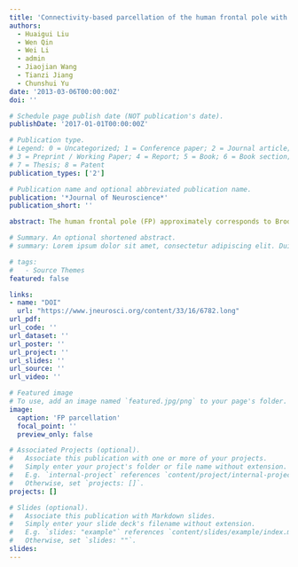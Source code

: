 ```yaml
---
title: 'Connectivity-based parcellation of the human frontal pole with diffusion tensor imaging'
authors:
  - Huaigui Liu
  - Wen Qin
  - Wei Li
  - admin
  - Jiaojian Wang
  - Tianzi Jiang
  - Chunshui Yu
date: '2013-03-06T00:00:00Z'
doi: ''

# Schedule page publish date (NOT publication's date).
publishDate: '2017-01-01T00:00:00Z'

# Publication type.
# Legend: 0 = Uncategorized; 1 = Conference paper; 2 = Journal article;
# 3 = Preprint / Working Paper; 4 = Report; 5 = Book; 6 = Book section;
# 7 = Thesis; 8 = Patent
publication_types: ['2']

# Publication name and optional abbreviated publication name.
publication: '*Journal of Neuroscience*'
publication_short: ''

abstract: The human frontal pole (FP) approximately corresponds to Brodmann’s area 10 and is a highly differentiated cortical area with unique cytoarchitectonic characteristics.However,itsfunctional diversityis highly suggestive ofthe existence offunctional subregions. Based on anatomical connection patterns derived from diffusion tensor imaging data, we applied a spectral clustering algorithm to parcellate the human right FP into orbital (FPo), lateral (FPl), and medial (FPm) subregions. This parcellation scheme was validated by corresponding analyses of the left FP and right FP in another independent dataset. Both visual observation and quantitative comparison of the anatomical connection patterns of the three FP subregions revealed that the FPo showed greater connection probabilities to brain regions of the social emotion network (SEN), including the orbitofrontal cortex, temporal pole, and amygdala, the FPl showed stronger connections to the dorsolateral prefrontal cortex of the cognitive processing network (CPN), and the FPm showed stronger connections to brain areas of the default mode network (DMN), including the anterior cingulate cortex and medial prefrontal cortex. We further analyzed the restingstatefunctional connectivity patterns ofthethree FP subregions. Consistent withthefindings of anatomical connection analyses,the FPo was functionally correlated with the SEN, the FPl was correlated with the CPN, and the FPm was correlated with the DMN. These findings suggest that the human FP includes three separable subregions with different anatomical and functional connectivity patterns and that these subregions are involved in different brain functional networks and serve different functions.

# Summary. An optional shortened abstract.
# summary: Lorem ipsum dolor sit amet, consectetur adipiscing elit. Duis posuere tellus ac convallis placerat. Proin tincidunt magna sed ex sollicitudin condimentum.

# tags:
#   - Source Themes
featured: false

links:
- name: "DOI"
  url: "https://www.jneurosci.org/content/33/16/6782.long"
url_pdf: 
url_code: ''
url_dataset: ''
url_poster: ''
url_project: ''
url_slides: ''
url_source: ''
url_video: ''

# Featured image
# To use, add an image named `featured.jpg/png` to your page's folder.
image:
  caption: 'FP parcellation'
  focal_point: ''
  preview_only: false

# Associated Projects (optional).
#   Associate this publication with one or more of your projects.
#   Simply enter your project's folder or file name without extension.
#   E.g. `internal-project` references `content/project/internal-project/index.md`.
#   Otherwise, set `projects: []`.
projects: []

# Slides (optional).
#   Associate this publication with Markdown slides.
#   Simply enter your slide deck's filename without extension.
#   E.g. `slides: "example"` references `content/slides/example/index.md`.
#   Otherwise, set `slides: ""`.
slides:
---
```

